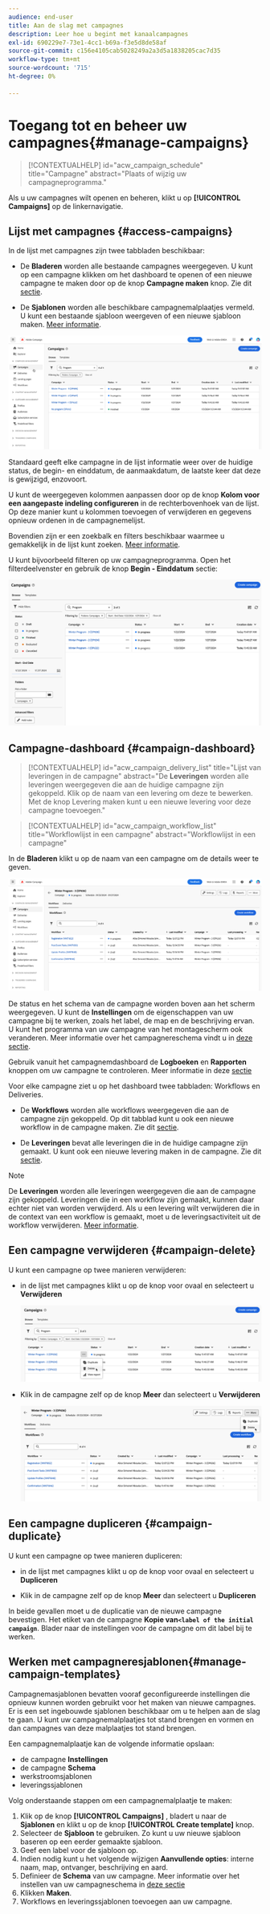 ```yaml
---
audience: end-user
title: Aan de slag met campagnes
description: Leer hoe u begint met kanaalcampagnes
exl-id: 690229e7-73e1-4cc1-b69a-f3e5d8de58af
source-git-commit: c156e4105cab5028249a2a3d5a1838205cac7d35
workflow-type: tm+mt
source-wordcount: '715'
ht-degree: 0%

---
```


# Toegang tot en beheer uw campagnes{#manage-campaigns}

>[!CONTEXTUALHELP]
>id="acw_campaign_schedule"
>title="Campagne"
>abstract="Plaats of wijzig uw campagneprogramma."

Als u uw campagnes wilt openen en beheren, klikt u op **[!UICONTROL Campaigns]** op de linkernavigatie.

## Lijst met campagnes {#access-campaigns}

In de lijst met campagnes zijn twee tabbladen beschikbaar:

* De **Bladeren** worden alle bestaande campagnes weergegeven. U kunt op een campagne klikken om het dashboard te openen of een nieuwe campagne te maken door op de knop **Campagne maken** knop. Zie dit [sectie](create-campaigns.md#create-campaigns).

* De **Sjablonen** worden alle beschikbare campagnemalplaatjes vermeld. U kunt een bestaande sjabloon weergeven of een nieuwe sjabloon maken. [Meer informatie](#manage-campaign-templates).

![Lijst met campagnes](assets/campaign-list.png)

Standaard geeft elke campagne in de lijst informatie weer over de huidige status, de begin- en einddatum, de aanmaakdatum, de laatste keer dat deze is gewijzigd, enzovoort.

U kunt de weergegeven kolommen aanpassen door op de knop **Kolom voor een aangepaste indeling configureren** in de rechterbovenhoek van de lijst. Op deze manier kunt u kolommen toevoegen of verwijderen en gegevens opnieuw ordenen in de campagnemelijst.

Bovendien zijn er een zoekbalk en filters beschikbaar waarmee u gemakkelijk in de lijst kunt zoeken. [Meer informatie](../get-started/user-interface.md#list-screens).

U kunt bijvoorbeeld filteren op uw campagneprogramma. Open het filterdeelvenster en gebruik de knop **Begin - Einddatum** sectie:

![Campagne, filter](assets/campaign-filter-on-dates.png)

## Campagne-dashboard {#campaign-dashboard}

>[!CONTEXTUALHELP]
>id="acw_campaign_delivery_list"
>title="Lijst van leveringen in de campagne"
>abstract="De **Leveringen** worden alle leveringen weergegeven die aan de huidige campagne zijn gekoppeld. Klik op de naam van een levering om deze te bewerken. Met de knop Levering maken kunt u een nieuwe levering voor deze campagne toevoegen."

>[!CONTEXTUALHELP]
>id="acw_campaign_workflow_list"
>title="Workflowlijst in een campagne"
>abstract="Workflowlijst in een campagne"

In de **Bladeren** klikt u op de naam van een campagne om de details weer te geven.

![Campagne-dashboard](assets/campaign-dashboard.png)

De status en het schema van de campagne worden boven aan het scherm weergegeven. U kunt de **Instellingen** om de eigenschappen van uw campagne bij te werken, zoals het label, de map en de beschrijving ervan. U kunt het programma van uw campagne van het montagescherm ook veranderen. Meer informatie over het campagnereschema vindt u in [deze sectie](create-campaigns.md#campaign-schedule).

Gebruik vanuit het campagnemdashboard de **Logboeken** en **Rapporten** knoppen om uw campagne te controleren. Meer informatie in deze [sectie](create-campaigns.md#create-campaigns)

Voor elke campagne ziet u op het dashboard twee tabbladen: Workflows en Deliveries.

* De **Workflows** worden alle workflows weergegeven die aan de campagne zijn gekoppeld. Op dit tabblad kunt u ook een nieuwe workflow in de campagne maken. Zie dit [sectie](create-campaigns.md#create-campaigns).

* De **Leveringen** bevat alle leveringen die in de huidige campagne zijn gemaakt. U kunt ook een nieuwe levering maken in de campagne. Zie dit [sectie](create-campaigns.md#create-campaigns).

>[!NOTE]
>
>De **Leveringen** worden alle leveringen weergegeven die aan de campagne zijn gekoppeld. Leveringen die in een workflow zijn gemaakt, kunnen daar echter niet van worden verwijderd. Als u een levering wilt verwijderen die in de context van een workflow is gemaakt, moet u de leveringsactiviteit uit de workflow verwijderen. [Meer informatie](../msg/gs-messages.md#delivery-delete).


## Een campagne verwijderen {#campaign-delete}

U kunt een campagne op twee manieren verwijderen:

* in de lijst met campagnes klikt u op de knop voor ovaal en selecteert u **Verwijderen**

  ![Een campagne verwijderen uit de lijst met campagnes](assets/delete-a-campaign-from-list.png)

* Klik in de campagne zelf op de knop **Meer** dan selecteert u **Verwijderen**

  ![Een campagne verwijderen van het campagnedashboard](assets/delete-a-campaign-from-dashboard.png)


## Een campagne dupliceren {#campaign-duplicate}

U kunt een campagne op twee manieren dupliceren:

* in de lijst met campagnes klikt u op de knop voor ovaal en selecteert u **Dupliceren**

* Klik in de campagne zelf op de knop **Meer** dan selecteert u **Dupliceren**

In beide gevallen moet u de duplicatie van de nieuwe campagne bevestigen. Het etiket van de campagne **Kopie van`<label of the initial campaign`**. Blader naar de instellingen voor de campagne om dit label bij te werken.


## Werken met campagneresjablonen{#manage-campaign-templates}

Campagnemasjablonen bevatten vooraf geconfigureerde instellingen die opnieuw kunnen worden gebruikt voor het maken van nieuwe campagnes. Er is een set ingebouwde sjablonen beschikbaar om u te helpen aan de slag te gaan. U kunt uw campagnemalplaatjes tot stand brengen en vormen en dan campagnes van deze malplaatjes tot stand brengen.

Een campagnemalplaatje kan de volgende informatie opslaan:

* de campagne **Instellingen**
* de campagne  **Schema**
* werkstroomsjablonen
* leveringssjablonen

Volg onderstaande stappen om een campagnemalplaatje te maken:

1. Klik op de knop **[!UICONTROL Campaigns]** , bladert u naar de **Sjablonen** en klikt u op de knop **[!UICONTROL Create template]** knop.
1. Selecteer de **Sjabloon** te gebruiken. Zo kunt u uw nieuwe sjabloon baseren op een eerder gemaakte sjabloon.
1. Geef een label voor de sjabloon op.
1. Indien nodig kunt u het volgende wijzigen **Aanvullende opties**: interne naam, map, ontvanger, beschrijving en aard.
1. Definieer de **Schema** van uw campagne. Meer informatie over het instellen van uw campagneschema in [deze sectie](create-campaigns.md#campaign-schedule)
1. Klikken **Maken**.
1. Workflows en leveringssjablonen toevoegen aan uw campagne.
